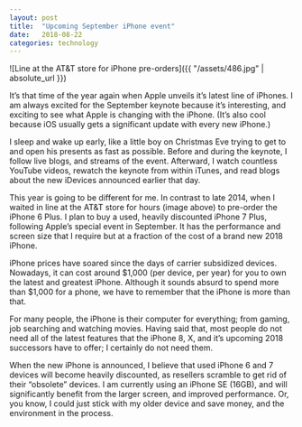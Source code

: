 ```yaml
---
layout: post
title:  "Upcoming September iPhone event"
date:   2018-08-22
categories: technology
---
```

![Line at the AT&T store for iPhone pre-orders]({{ "/assets/486.jpg" | absolute_url }})

It’s that time of the year again when Apple unveils it’s latest line of iPhones. I am always excited for the September keynote because it’s interesting, and exciting to see what Apple is changing with the iPhone. (It’s also cool because iOS usually gets a significant update with every new iPhone.)

I sleep and wake up early, like a little boy on Christmas Eve trying to get to and open his presents as fast as possible. Before and during the keynote, I follow live blogs, and streams of the event. Afterward, I watch countless YouTube videos, rewatch the keynote from within iTunes, and read blogs about the new iDevices announced earlier that day.

This year is going to be different for me. In contrast to late 2014, when I waited in line at the AT&T store for hours (image above) to pre-order the iPhone 6 Plus. I plan to buy a used, heavily discounted iPhone 7 Plus, following Apple’s special event in September. It has the performance and screen size that I require but at a fraction of the cost of a brand new 2018 iPhone.

iPhone prices have soared since the days of carrier subsidized devices. Nowadays, it can cost around $1,000 (per device, per year) for you to own the latest and greatest iPhone. Although it sounds absurd to spend more than $1,000 for a phone, we have to remember that the iPhone is more than that.

For many people, the iPhone is their computer for everything; from gaming, job searching and watching movies. Having said that, most people do not need all of the latest features that the iPhone 8, X, and it’s upcoming 2018 successors have to offer; I certainly do not need them.

When the new iPhone is announced, I believe that used iPhone 6 and 7 devices will become heavily discounted, as resellers scramble to get rid of their “obsolete” devices. I am currently using an iPhone SE (16GB), and will significantly benefit from the larger screen, and improved performance. Or, you know, I could just stick with my older device and save money, and the environment in the process.